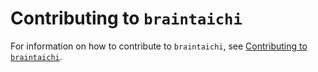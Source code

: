 # Contributing to ``braintaichi``

For information on how to contribute to ``braintaichi``, see
[Contributing to ``braintaichi``](https://brainpy.readthedocs.io/en/latest/tutorial_advanced/contributing.html).
